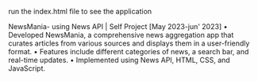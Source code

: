 run the index.html file to see the application 

NewsMania- using News API | Self Project                                                                                                                     [May 2023-jun' 2023]
• Developed NewsMania, a comprehensive news aggregation app that curates articles from various sources and displays them
in a user-friendly format.
• Features include different categories of news, a search bar, and real-time updates.
• Implemented using News API, HTML, CSS, and JavaScript.
